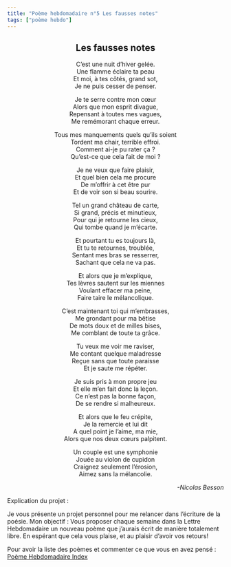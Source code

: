 ```yaml
---
title: "Poème hebdomadaire n°5 Les fausses notes"
tags: ["poème hebdo"]
---
```


<center><h2>Les fausses notes</h2></center>

<p style="text-align:center">
C’est une nuit d’hiver gelée.<br />
Une flamme éclaire ta peau<br />
Et moi, à tes côtés, grand sot,<br />
Je ne puis cesser de penser.
</p>

<p style="text-align:center">
Je te serre contre mon cœur<br />
Alors que mon esprit divague, <br />
Repensant à toutes mes vagues,<br />
Me remémorant chaque erreur.
</p>

<p style="text-align:center">
Tous mes manquements quels qu’ils soient<br />
Tordent ma chair, terrible effroi.<br />
Comment ai-je pu rater ça ?<br />
Qu’est-ce que cela fait de moi ?
</p>

<p style="text-align:center">
Je ne veux que faire plaisir,<br />
Et quel bien cela me procure<br />
De m’offrir à cet être pur<br />
Et de voir son si beau sourire.
</p>

<p style="text-align:center">
Tel un grand château de carte,<br />
Si grand, précis et minutieux,<br />
Pour qui je retourne les cieux,<br />
Qui tombe quand je m’écarte.
</p>

<p style="text-align:center">
Et pourtant tu es toujours là, <br />
Et tu te retournes, troublée,<br />
Sentant mes bras se resserrer,<br />
Sachant que cela ne va pas. 
</p>

<p style="text-align:center">
Et alors que je m’explique,<br />
Tes lèvres sautent sur les miennes<br />
Voulant effacer ma peine,<br />
Faire taire le mélancolique.
</p>

<p style="text-align:center">
C’est maintenant toi qui m’embrasses,<br />
Me grondant pour ma bêtise<br />
De mots doux et de milles bises,<br />
Me comblant de toute ta grâce.
</p>

<p style="text-align:center">
Tu veux me voir me raviser,<br />
Me contant quelque maladresse<br />
Reçue sans que toute paraisse<br />
Et je saute me répéter.
</p>

<p style="text-align:center">
Je suis pris à mon propre jeu <br />
Et elle m’en fait donc la leçon. <br />
Ce n’est pas la bonne façon, <br />
De se rendre si malheureux.
</p>

<p style="text-align:center">
Et alors que le feu crépite, <br />
Je la remercie et lui dit <br />
A quel point je l’aime, ma mie, <br />
Alors que nos deux cœurs palpitent.
</p>

<p style="text-align: center">
Un couple est une symphonie <br />
Jouée au violon de cupidon <br />
Craignez seulement l’érosion, <br />
Aimez sans la mélancolie. 
</p>


<p style="text-align:right"> <i>
-Nicolas Besson
</i></p>



Explication du projet :

Je vous présente un projet personnel pour me relancer dans l’écriture de la poésie. Mon objectif : Vous proposer chaque semaine dans la Lettre Hebdomadaire un nouveau poème que j’aurais écrit de manière totalement libre. En espérant que cela vous plaise, et au plaisir d’avoir vos retours!

Pour avoir la liste des poèmes et commenter ce que vous en avez pensé : [Poème Hebdomadaire Index](https://docs.google.com/document/d/1rM9dQqUkaGotCs5Cl8UE62SMRWJax6hY13k1hmKE0wg/edit?usp=sharing)